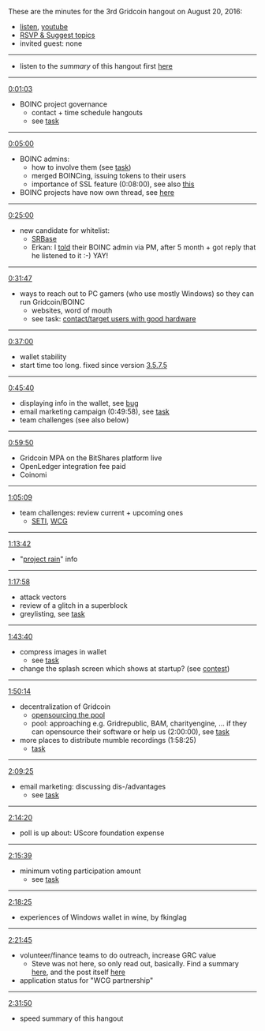 These are the minutes for the 3rd Gridcoin hangout on August 20, 2016:
* [listen](https://soundcloud.com/gridcoin-community-hangouts/gridcoin-hangout-003), [youtube](https://www.youtube.com/watch?v=3l5HfUV8CTA)
* [RSVP & Suggest topics](https://steemit.com/beyondbitcoin/@cm-steem/gridcoin-hangout-003-rsvp-and-suggest-topics)
* invited guest: none


***

* listen to the *summary* of this hangout first [here](https://soundcloud.com/gridcoin-community-hangouts/gridcoin-hangout-003#t=2:31:50)

***

[0:01:03](https://soundcloud.com/gridcoin-community-hangouts/gridcoin-hangout-003#t=1:03)
* BOINC project governance 
  * contact + time schedule hangouts
  * see [task](https://github.com/Erkan-Yilmaz/Gridcoin-tasks/issues/48)

***

[0:05:00](https://soundcloud.com/gridcoin-community-hangouts/gridcoin-hangout-003#t=5:00)
* BOINC admins: 
  * how to involve them (see [task](https://github.com/Erkan-Yilmaz/Gridcoin-tasks/issues/48))
  * merged BOINCing, issuing tokens to their users
  * importance of SSL feature (0:08:00), see also [this](https://cryptocointalk.com/topic/49336-should-ssl-encryption-be-a-mandatory-project-requirement/)
* BOINC projects have now own thread, see [here](https://cryptocointalk.com/forum/2436-projects/)

***

[0:25:00](https://soundcloud.com/gridcoin-community-hangouts/gridcoin-hangout-003#t=25:00)
* new candidate for whitelist:
  * [SRBase](http://srbase.my-firewall.org/sr5)
  * Erkan: I [told](http://srbase.my-firewall.org/sr5/forum_thread.php?id=739&postid=3222#3222) their BOINC admin via PM, after 5 month + got reply that he listened to it :-) YAY!

***

[0:31:47](https://soundcloud.com/gridcoin-community-hangouts/gridcoin-hangout-003#t=31:47)
* ways to reach out to PC gamers (who use mostly Windows) so they can run Gridcoin/BOINC
  * websites, word of mouth
  * see task: [contact/target users with good hardware](https://github.com/Erkan-Yilmaz/Gridcoin-tasks/issues/52)

***

[0:37:00](https://soundcloud.com/gridcoin-community-hangouts/gridcoin-hangout-003#t=37:00)
* wallet stability
* start time too long. fixed since version [3.5.7.5](https://github.com/gridcoin/Gridcoin-Research/releases/tag/3.5.7.5)
  
***

[0:45:40](https://soundcloud.com/gridcoin-community-hangouts/gridcoin-hangout-003#t=45:40)
* displaying info in the wallet, see [bug](https://github.com/gridcoin/Gridcoin-Research/issues/114)
* email marketing campaign (0:49:58), see [task](https://github.com/Erkan-Yilmaz/Gridcoin-tasks/issues/10)
* team challenges (see also below)

***

[0:59:50](https://soundcloud.com/gridcoin-community-hangouts/gridcoin-hangout-003#t=59:50)
* Gridcoin MPA on the BitShares platform live
* OpenLedger integration fee paid
* Coinomi

***

[1:05:09](https://soundcloud.com/gridcoin-community-hangouts/gridcoin-hangout-003#t=1:05:09)
* team challenges: review current + upcoming ones
  * [SETI](https://steemit.com/gridcoin/@erkan/seti-home-wow-event-august-15-29), [WCG](https://steemit.com/gridcoin/@erkan/3-months-challenge-world-community-grid)

***

[1:13:42](https://soundcloud.com/gridcoin-community-hangouts/gridcoin-hangout-003#t=1:13:42)
* "[project rain](https://steemit.com/boinc/@cm-steem/project-rain-distributing-crypto-assets-to-boinc-users-based-on-their-verified-boinc-computation)" info

***

[1:17:58](https://soundcloud.com/gridcoin-community-hangouts/gridcoin-hangout-003#t=1:17:58)
* attack vectors
* review of a glitch in a superblock
* greylisting, see [task](https://github.com/Erkan-Yilmaz/Gridcoin-tasks/issues/6)

***

[1:43:40](https://soundcloud.com/gridcoin-community-hangouts/gridcoin-hangout-003#t=1:43:40)
* compress images in wallet
  * see [task](https://github.com/Erkan-Yilmaz/Gridcoin-tasks/issues/50)
* change the splash screen which shows at startup? (see [contest](https://cryptocointalk.com/topic/49361-contest-create-a-new-wallet-splash-image/))

***

[1:50:14](https://soundcloud.com/gridcoin-community-hangouts/gridcoin-hangout-003#t=1:50:14)
* decentralization of Gridcoin
  * [opensourcing the pool](https://github.com/Erkan-Yilmaz/Gridcoin-tasks/issues/2)
  * pool: approaching e.g. Gridrepublic, BAM, charityengine, ... if they can opensource their software or help us (2:00:00), see [task](https://github.com/Erkan-Yilmaz/Gridcoin-tasks/issues/54)
* more places to distribute mumble recordings (1:58:25)
  * [task](https://github.com/Erkan-Yilmaz/Gridcoin-tasks/issues/26)

***

[2:09:25](https://soundcloud.com/gridcoin-community-hangouts/gridcoin-hangout-003#t=2:09:25)
* email marketing: discussing dis-/advantages
  * see [task](https://github.com/Erkan-Yilmaz/Gridcoin-tasks/issues/10)
  
***

[2:14:20](https://soundcloud.com/gridcoin-community-hangouts/gridcoin-hangout-003#t=2:14:20)
* poll is up about: UScore foundation expense

***

[2:15:39](https://soundcloud.com/gridcoin-community-hangouts/gridcoin-hangout-003#t=2:15:39)
* minimum voting participation amount
  * see [task](https://github.com/Erkan-Yilmaz/Gridcoin-tasks/issues/17)

***

[2:18:25](https://soundcloud.com/gridcoin-community-hangouts/gridcoin-hangout-003#t=2:18:25)
* experiences of Windows wallet in wine, by fkinglag

***

[2:21:45](https://soundcloud.com/gridcoin-community-hangouts/gridcoin-hangout-003#t=2:21:45)
* volunteer/finance teams to do outreach, increase GRC value
  * Steve was not here, so only read out, basically. Find a summary [here](https://steemit.com/beyondbitcoin/@cm-steem/gridcoin-hangout-003-rsvp-and-suggest-topics), and the post itself [here](https://steemit.com/gridcoin/@stevescoins/suggestions-for-gridcoin-to-earn-market-value)
* application status for "WCG partnership"

***

[2:31:50](https://soundcloud.com/gridcoin-community-hangouts/gridcoin-hangout-003#t=2:31:50)
* speed summary of this hangout
